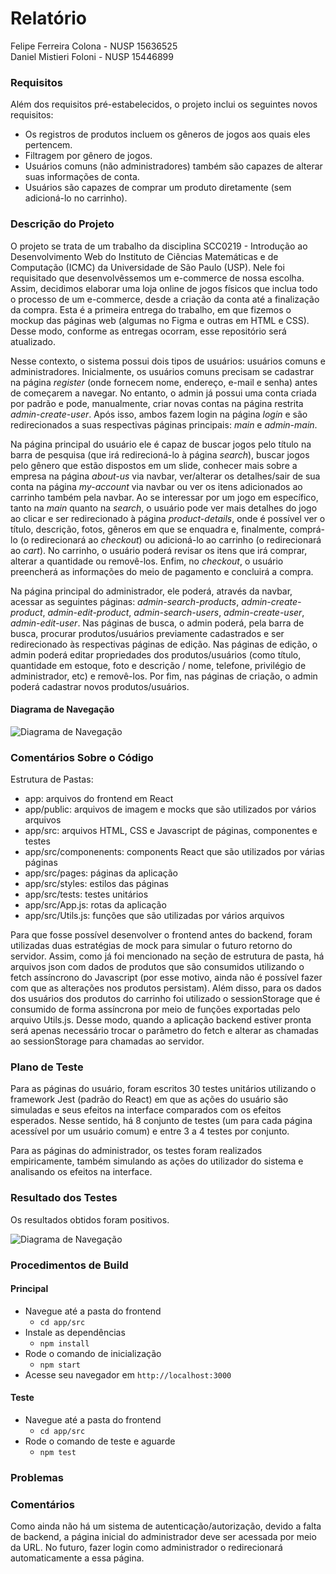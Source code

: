 # Relatório

Felipe Ferreira Colona - NUSP 15636525 </br>
Daniel Mistieri Foloni - NUSP 15446899 </br>

### Requisitos
Além dos requisitos pré-estabelecidos, o projeto inclui os seguintes novos requisitos:
- Os registros de produtos incluem os gêneros de jogos aos quais eles pertencem.
- Filtragem por gênero de jogos.
- Usuários comuns (não administradores) também são capazes de alterar suas informações de conta.
- Usuários são capazes de comprar um produto diretamente (sem adicioná-lo no carrinho).

### Descrição do Projeto
O projeto se trata de um trabalho da disciplina SCC0219 - Introdução ao Desenvolvimento Web do Instituto de Ciências Matemáticas e de Computação (ICMC) da Universidade de São Paulo (USP). Nele foi requisitado que desenvolvêssemos um e-commerce de nossa escolha. Assim, decidimos elaborar uma loja online de jogos físicos que inclua todo o processo de um e-commerce, desde a criação da conta até a finalização da compra. Esta é a primeira entrega do trabalho, em que fizemos o mockup das páginas web (algumas no Figma e outras em HTML e CSS). Desse modo, conforme as entregas ocorram, esse repositório será atualizado.

Nesse contexto, o sistema possui dois tipos de usuários: usuários comuns e administradores. Inicialmente, os usuários comuns precisam se cadastrar na página _register_ (onde fornecem nome, endereço, e-mail e senha) antes de começarem a navegar. No entanto, o admin já possui uma conta criada por padrão e pode, manualmente, criar novas contas na página restrita _admin-create-user_. Após isso, ambos fazem login na página _login_ e são redirecionados a suas respectivas páginas principais: _main_ e _admin-main_. 

Na página principal do usuário ele é capaz de buscar jogos pelo título na barra de pesquisa (que irá redirecioná-lo à página _search_), buscar jogos pelo gênero que estão dispostos em um slide, conhecer mais sobre a empresa na página _about-us_ via navbar, ver/alterar os detalhes/sair de sua conta na página _my-account_ via navbar ou ver os itens adicionados ao carrinho também pela navbar. Ao se interessar por um jogo em específico, tanto na _main_ quanto na _search_, o usuário pode ver mais detalhes do jogo ao clicar e ser redirecionado à página _product-details_, onde é possível ver o título, descrição, fotos, gêneros em que se enquadra e, finalmente, comprá-lo (o redirecionará ao _checkout_) ou adicioná-lo ao carrinho (o redirecionará ao _cart_). No carrinho, o usuário poderá revisar os itens que irá comprar, alterar a quantidade ou removê-los. Enfim, no _checkout_, o usuário preencherá as informações do meio de pagamento e concluirá a compra.

Na página principal do administrador, ele poderá, através da navbar, acessar as seguintes páginas: _admin-search-products_, _admin-create-product_, _admin-edit-product_, _admin-search-users_, _admin-create-user_, _admin-edit-user_. Nas páginas de busca, o admin poderá, pela barra de busca, procurar produtos/usuários previamente cadastrados e ser redirecionado às respectivas páginas de edição. Nas páginas de edição, o admin poderá editar propriedades dos produtos/usuários (como título, quantidade em estoque, foto e descrição / nome, telefone, privilégio de administrador, etc) e removê-los. Por fim, nas páginas de criação, o admin poderá cadastrar novos produtos/usuários. 

#### Diagrama de Navegação
![Diagrama de Navegação](https://raw.github.com/fcolona/TrabalhoWeb/main/figma-mockups/navigation-diagram.svg)


### Comentários Sobre o Código
Estrutura de Pastas:
- app: arquivos do frontend em React
- app/public: arquivos de imagem e mocks que são utilizados por vários arquivos
- app/src: arquivos HTML, CSS e Javascript de páginas, componentes e testes
- app/src/componenents: components React que são utilizados por várias páginas
- app/src/pages: páginas da aplicação
- app/src/styles: estilos das páginas
- app/src/tests: testes unitários
- app/src/App.js: rotas da aplicação
- app/src/Utils.js: funções que são utilizadas por vários arquivos

Para que fosse possível desenvolver o frontend antes do backend, foram utilizadas duas estratégias de mock para simular o futuro retorno do servidor. Assim, como já foi mencionado na seção de estrutura de pasta, há arquivos json com dados de produtos que são consumidos utilizando o fetch assíncrono do Javascript (por esse motivo, ainda não é possível fazer com que as alterações nos produtos persistam). Além disso, para os dados dos usuários dos produtos do carrinho foi utilizado o sessionStorage que é consumido de forma assíncrona por meio de funções exportadas pelo arquivo Utils.js. Desse modo, quando a aplicação backend estiver pronta será apenas necessário trocar o parâmetro do fetch e alterar as chamadas ao sessionStorage para chamadas ao servidor.

### Plano de Teste
Para as páginas do usuário, foram escritos 30 testes unitários utilizando o framework Jest (padrão do React) em que as ações do usuário são simuladas e seus efeitos na interface comparados com os efeitos esperados. Nesse sentido, há 8 conjunto de testes (um para cada página acessível por um usuário comum) e entre 3 a 4 testes por conjunto. 

Para as páginas do administrador, os testes foram realizados empiricamente, também simulando as ações do utilizador do sistema e analisando os efeitos na interface.

### Resultado dos Testes
Os resultados obtidos foram positivos.

![Diagrama de Navegação](https://raw.github.com/fcolona/TrabalhoWeb/main/tests-results.png)

### Procedimentos de Build
#### Principal
- Navegue até a pasta do frontend
    - ```cd app/src```
- Instale as dependências
    - ```npm install```
- Rode o comando de inicialização
    - ```npm start```
- Acesse seu navegador em ```http://localhost:3000```
#### Teste
- Navegue até a pasta do frontend
    - ```cd app/src```
- Rode o comando de teste e aguarde
    - ```npm test```

### Problemas

### Comentários
Como ainda não há um sistema de autenticação/autorização, devido a falta de backend, a página inicial do administrador deve ser acessada por meio da URL. No futuro, fazer login como administrador o redirecionará automaticamente a essa página.
